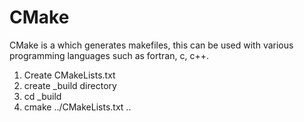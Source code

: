 # CMake

CMake is a which generates makefiles, this can be used with various programming languages such as fortran, c, c++.

1. Create CMakeLists.txt
2. create _build directory
3. cd _build
4. cmake ../CMakeLists.txt ..